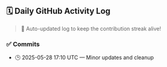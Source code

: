 ## 🗓️ Daily GitHub Activity Log

> 🤖 Auto-updated log to keep the contribution streak alive!

### ✅ Commits

- 🕒 2025-05-28 17:10 UTC — Minor updates and cleanup

